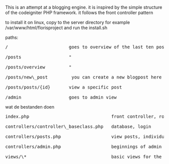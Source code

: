 This is an attempt at a blogging engine. it is inspired by the simple structure of the codeigniter PHP framework. it follows the front controller pattern

to install it on linux, copy to the server directory for example /var/www/html/florisproject and run the install.sh 

paths:
<pre>
/                       goes to overview of the last ten posts

/posts                  "

/posts/overview         "

/posts/new\_post         you can create a new blogpost here

/posts/posts/{id}       view a specific post

/admin                  goes to admin view
</pre>

wat de bestanden doen
<pre>
index.php                               front controller, routering

controllers/controller\_baseclass.php   database, login

controllers/posts.php                   view posts, individual posts, add a post

controllers/admin.php                   beginnings of admin page, login

views/\*                                basic views for the controllers        
</pre>
